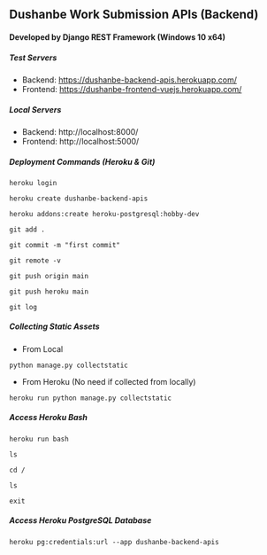 ## Dushanbe Work Submission APIs (Backend)

#### Developed by Django REST Framework (Windows 10 x64)

##### Test Servers

* Backend: https://dushanbe-backend-apis.herokuapp.com/
* Frontend: https://dushanbe-frontend-vuejs.herokuapp.com/

##### Local Servers

* Backend: http://localhost:8000/
* Frontend: http://localhost:5000/

##### Deployment Commands (Heroku & Git)

```
heroku login
```
```
heroku create dushanbe-backend-apis
```
```
heroku addons:create heroku-postgresql:hobby-dev
```
```
git add .
```
```
git commit -m "first commit"
```
```
git remote -v
```
```
git push origin main
```
```
git push heroku main
```
```
git log
```

##### Collecting Static Assets 

* From Local
```
python manage.py collectstatic
```
* From Heroku (No need if collected from locally)
```
heroku run python manage.py collectstatic
```

##### Access Heroku Bash

```
heroku run bash
```
```
ls
```
```
cd /
```
```
ls
```
```
exit
```

##### Access Heroku PostgreSQL Database

```
heroku pg:credentials:url --app dushanbe-backend-apis
```